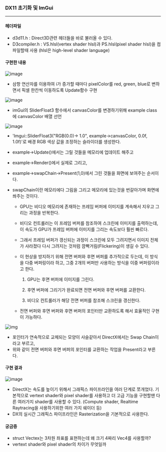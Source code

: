 ###  DX11 초기화 및 ImGui

---

#### 헤더파일 

- d3d11.h : Direct3D관련 헤더들을 바로 불러올 수 있다.
- D3compiler.h : VS.hlsl(vertex shader hlsl)과 PS.hlsl(pixel shader hlsl)을 컴파일할때 사용 (hlsl은 high-level shader language)



####  구현한 내용

![image](https://github.com/user-attachments/assets/4858a8b5-cec6-42f6-b8fc-34553442875c)


- 삼항 연산자를 이용하여 i가 증가할 때마다 pixelColor를 red, green, blue로 변하면서 픽셀 한칸씩 이동하도록 Update함수 구현

![image](https://github.com/user-attachments/assets/9860a05c-f56f-499c-ade9-4d7983bf4a60)

- imGui의 SliderFloat3 함수에서 canvasColor를 변경하기위해 example class에 canvasColor 배열 선언

![image](https://github.com/user-attachments/assets/e6d3f084-8330-4805-a159-22cb223786f6)


- 'Imgui::SliderFloat3("RGB(0.0)-> 1.0", example->canvasColor, 0.0f, 1.0f)'로 배경 RGB 색상 값을 조정하는 슬라이더를 생성한다.
- example->Update()에서는 그릴 것들을 메모리에 업데이트 해주고
- example->Render()에서 실제로 그리고,
- example->swapChain->Present(1,0)에서 그린 것들을 화면에 보여주는 순서이다.

- swapChain이란 메모리에다 그림을 그리고 메모리에 있는것을 번갈아가며 화면에 쏴주는 것이다.

  - GPU는 비디오 메모리에 존재하는 프레임 버퍼에 이미지를 계속해서 지우고 그리는 과정을 반복한다.

  - 비디오 컨트롤러는 이 프레임 버퍼를 참조하여 스크린에 이미지를 출력하는데, 이 속도가 GPU가 프레임 버퍼에 이미지를 그리는 속도보다 훨씬 빠르다.

  - 그래서 프레임 버퍼가 갱신되는 과정이 스크린에 모두 그려지면서 이미지 전체가 사라졌다 다시 그려지는 것처럼 깜빡거림(Flickering)이 생길 수 있다.

  - 이 현상을 방지하기 위해 전면 버퍼와 후면 버퍼를 추가적으로 두는데, 이 방식을 다중 버퍼링이라 하고, 그중 2개의 버퍼만 사용하는 방식을 이중 버퍼링이라고 한다.

    

    1.  GPU는 후면 버퍼에 이미지를 그린다.

    2. 후면 버퍼에 그리기가 완료되면 전면 버퍼와 후면 버퍼를 교환한다.

    3. 비디오 컨트롤러가 해당 전면 버퍼를 참조해 스크린을 갱신한다.

       

  - 전면 버퍼와 후면 버퍼와 후면 버퍼의 포인터만 교환하도록 해서 효율적인 구현이 가능하다.

![img](https://blog.kakaocdn.net/dn/cCm1pr/btraqRG9rXR/38m9mFLv3wjm46p4pI4O20/img.png)

- 포인터가 연속적으로 교체되는 모양이 사슬같아서 DirectX에서는 Swap Chain이라고 부르고,
- 위와 같이 전면 버퍼와 후면 버퍼의 포인터를 교환하는 작업을 Present라고 부른다.



####  구현 결과

![image](https://github.com/user-attachments/assets/980fd357-df3f-4324-bf46-75204c667f7c)

- DirectX는 속도를 높이기 위해서 그래픽스 파이프라인을 여러 단계로 쪼개었다. 기본적으로 vertext shader와 pixel shader를 사용하고 더 고급 기능을 구현할땐 다른 여러가지 shader를 사용할 수 있다. (Compute shader, Realtime Raytracing을 사용하기위한 여러 가지 쉐이더 등)
- DX의 실시간 그래픽스 파이프라인은 Rasterization을 기본적으로 사용한다.



####  궁금증

- struct Vectex는 3차원 좌표를 표현하는데 왜 크기 4짜리 Vec4를 사용할까?
- vertext shader와 pixel shader의 차이가 무엇일까
